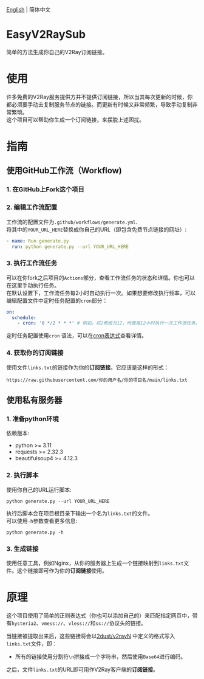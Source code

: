 [English](README.md) | 简体中文

# EasyV2RaySub

简单的方法生成你自己的V2Ray订阅链接。

# 使用

许多免费的V2Ray服务提供方并不提供订阅链接，所以当其每次更新的时候，你都必须要手动去复制服务节点的链接。而更新有时候又非常频繁，导致手动复制非常繁琐。\
这个项目可以帮助你生成一个订阅链接，来摆脱上述困扰。

# 指南

## 使用GitHub工作流（Workflow)

### 1. 在GitHub上Fork这个项目

### 2. 编辑工作流配置

工作流的配置文件为`.github/workflows/generate.yml`.\
将其中的`YOUR_URL_HERE`替换成你自己的URL（即包含免费节点链接的网址）:

```yaml
- name: Run generate.py
  run: python generate.py --url YOUR_URL_HERE
```

### 3. 执行工作流任务

可以在你fork之后项目的`Actions`部分，查看工作流任务的状态和详情。你也可以在这里手动执行任务。\
在默认设置下，工作流任务每2小时自动执行一次。如果想要修改执行频率，可以编辑配置文件中定时任务配置的`cron`部分：

```yaml
on:
  schedule:
    - cron: '0 */2 * * *' # 例如，将2修改为12，代表每12小时执行一次工作流任务。
```

定时任务配置使用`cron`
语法，可以在[cron表达式](https://baike.baidu.com/item/cron/10952601?fromModule=search-result_lemma-recommend#3)查看详情。

### 4. 获取你的订阅链接

使用文件`links.txt`的链接作为你的**订阅链接**。它应该是这样的形式：

```text
https://raw.githubusercontent.com/你的用户名/你的项目名/main/links.txt
```

## 使用私有服务器

### 1. 准备python环境

依赖版本:

- python >= 3.11
- requests >= 2.32.3
- beautifulsoup4 >= 4.12.3

### 2. 执行脚本

使用你自己的URL运行脚本:

```shell
python generate.py --url YOUR_URL_HERE
```

执行后脚本会在项目根目录下输出一个名为`links.txt`的文件。\
可以使用`-h`参数查看更多信息:

```shell
python generate.py -h
```

### 3. 生成链接

使用任意工具，例如Nginx，从你的服务器上生成一个链接映射到`links.txt`文件。这个链接即可作为你的**订阅链接**使用。

# 原理

这个项目使用了简单的正则表达式（你也可以添加自己的）来匹配指定网页中，带有`hysteria2`、`vmess://`、`vless://`和`ss://`协议头的链接。

当链接被提取出来后，这些链接将会以[2dust/v2rayN](https://github.com/2dust/v2rayN/wiki/%E8%AE%A2%E9%98%85%E5%8A%9F%E8%83%BD%E8%AF%B4%E6%98%8E)
中定义的格式写入`links.txt`文件，即：

- 所有的链接使用分割符`\n`拼接成一个字符串，然后使用`Base64`进行编码。

之后，文件`links.txt`的URL即可用作V2Ray客户端的**订阅链接**。